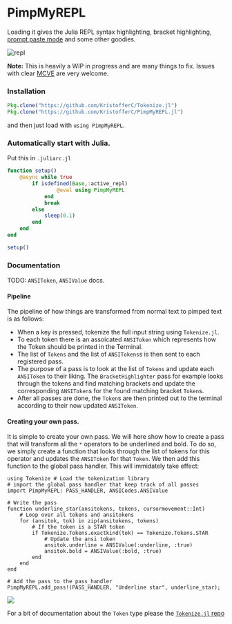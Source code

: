 # PimpMyREPL

Loading it gives the Julia REPL syntax highlighting, bracket highlighting, [prompt paste mode](https://github.com/JuliaLang/julia/pull/17599) and some other goodies.

![repl](https://media.giphy.com/media/l0HlyCECiFySyUdBS/giphy.gif)

**Note:** This is heavily a WIP in progress and are many things to fix. Issues with clear [MCVE](http://stackoverflow.com/help/mcve) are very welcome.

### Installation

```jl
Pkg.clone("https://github.com/KristofferC/Tokenize.jl")
Pkg.clone("https://github.com/KristofferC/PimpMyREPL.jl")
```

and then just load with `using PimpMyREPL`.

### Automatically start with Julia.

Put this in `.juliarc.jl`

```jl
function setup()
    @async while true
        if isdefined(Base,:active_repl)
                @eval using PimpMyREPL
            end
            break
        else
            sleep(0.1)
        end
    end
end

setup()
```

### Documentation

TODO: `ANSIToken`, `ANSIValue` docs.

#### Pipeline

The pipeline of how things are transformed from normal text to pimped text is as follows:

* When a key is pressed, tokenize the full input string using `Tokenize.jl`.
* To each token there is an assoicated `ANSIToken` which represents how the Token should be
printed in the Terminal.
* The list of `Tokens` and the list of `ANSITokens`s is then sent to each registered pass.
* The purpose of a pass is to look at the list of `Tokens` and update each `ANSIToken` to their liking. The `BracketHighlighter` pass for example looks through the tokens and find matching brackets and update the corresponding `ANSIToken`s for the found matching bracket `Token`s.
* After all passes are done, the `Token`s are then printed out to the terminal according to their now updated `ANSIToken`.

#### Creating your own pass.

It is simple to create your own pass. We will here show how to create a pass that will transform all the `*` operators to be underlined and bold. To do so, we simply create a function that looks through the list of tokens for this operator and updates the `ANSIToken` for that `Token`. We then add this function to the global pass handler. This will immidately take effect:

```
using Tokenize # Load the tokenization library
# import the global pass handler that keep track of all passes
import PimpMyREPL: PASS_HANDLER, ANSICodes.ANSIValue

# Write the pass
function underline_star(ansitokens, tokens, cursormovement::Int)
    # Loop over all tokens and ansitokens
    for (ansitok, tok) in zip(ansitokens, tokens)
        # If the token is a STAR token
        if Tokenize.Tokens.exactkind(tok) == Tokenize.Tokens.STAR
            # Update the ansi token
            ansitok.underline = ANSIValue(:underline, :true)
            ansitok.bold = ANSIValue(:bold, :true)
        end
    end
end

# Add the pass to the pass_handler
PimpMyREPL.add_pass!(PASS_HANDLER, "Underline star", underline_star);
```

![](https://media.giphy.com/media/l0HlTd7DfONd0N9jG/giphy.gif)

For a bit of documentation about the `Token` type please the [`Tokenize.jl` repo](https://github.com/KristofferC/Tokenize.jl)
